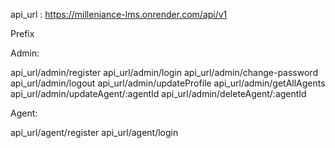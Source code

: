 api_url : https://milleniance-lms.onrender.com/api/v1

Prefix 

Admin:

api_url/admin/register
api_url/admin/login
api_url/admin/change-password
api_url/admin/logout
api_url/admin/updateProfile
api_url/admin/getAllAgents
api_url/admin/updateAgent/:agentId
api_url/admin/deleteAgent/:agentId

Agent:

api_url/agent/register
api_url/agent/login